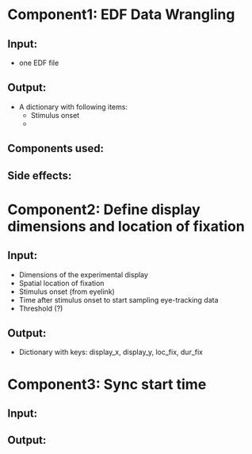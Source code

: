 # Component1: EDF Data Wrangling

## Input:
- one EDF file

## Output:
- A dictionary with following items:
	- Stimulus onset
	- 

## Components used:

## Side effects:

# Component2: Define display dimensions and location of fixation

## Input:
- Dimensions of the experimental display 
- Spatial location of fixation
- Stimulus onset (from eyelink)
- Time after stimulus onset to start sampling eye-tracking data
- Threshold (?)

## Output:
- Dictionary with keys: display_x, display_y, loc_fix, dur_fix

# Component3: Sync start time

## Input:

## Output: